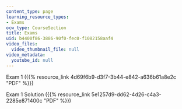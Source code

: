 ```yaml
---
content_type: page
learning_resource_types:
- Exams
ocw_type: CourseSection
title: Exams
uid: b4400f86-3886-90f0-fec0-f1082158aaf4
video_files:
  video_thumbnail_file: null
video_metadata:
  youtube_id: null
---
```


Exam 1 ({{% resource_link 4d69f6b9-d3f7-3b44-e842-a636b61a8e2c "PDF" %}})

Exam 1 Solution ({{% resource_link 5e1257d9-dd62-4d26-c4a3-2285e871400c "PDF" %}})
